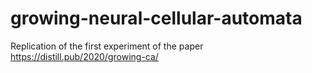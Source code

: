 # growing-neural-cellular-automata
Replication of the first experiment of the paper https://distill.pub/2020/growing-ca/
